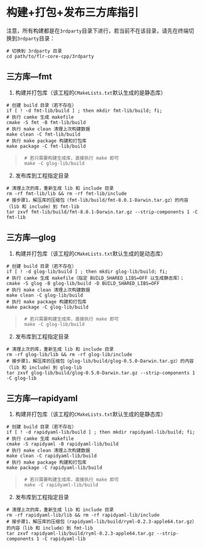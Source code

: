 # 构建+打包+发布三方库指引
注意，所有构建都是在`3rdparty`目录下进行，若当前不在该目录，请先在终端切换到`3rdparty`目录：

```shell
# 切换到 3rdparty 目录
cd path/to/flr-core-cpp/3rdparty
```



## 三方库—fmt

1. 构建并打包库（该工程的`CMakeLists.txt`默认生成的是静态库）
  ```shell
  # 创建 build 目录（若不存在）
  if [ ! -d fmt-lib/build ] ; then mkdir fmt-lib/build; fi;
  # 执行 camke 生成 makefile
  cmake -S fmt -B fmt-lib/build 
  # 执行 make clean 清理上次构建数据
  make clean -C fmt-lib/build
  # 执行 make package 构建和打包库
  make package -C fmt-lib/build
  ```
  > ``` shell
  >  # 若只需要构建生成库，直接执行 make 即可
  >  make -C glog-lib/build
  > ```

2. 发布库到工程指定目录
  ```shell
  # 清理上次的库，重新生成 lib 和 include 目录
  rm -rf fmt-lib/lib && rm -rf fmt-lib/include
  # 接步骤1，解压库的压缩包（fmt-lib/build/fmt-8.0.1-Darwin.tar.gz）的内容（lib 和 include）到 fmt-lib
  tar zxvf fmt-lib/build/fmt-8.0.1-Darwin.tar.gz --strip-components 1 -C fmt-lib
  ```



## 三方库—glog

1. 构建并打包库（该工程的`CMakeLists.txt`默认生成的是动态库）
  ```shell
  # 创建 build 目录（若不存在）
  if [ ! -d glog-lib/build ] ; then mkdir glog-lib/build; fi;
  # 执行 camke 生成 makefile（指定 BUILD_SHARED_LIBS=OFF 以生成静态库）；
  cmake -S glog -B glog-lib/build -D BUILD_SHARED_LIBS=OFF
  # 执行 make clean 清理上次构建数据
  make clean -C glog-lib/build
  # 执行 make package 构建和打包库
  make package -C glog-lib/build
  ```
  > ``` shell
  >  # 若只需要构建生成库，直接执行 make 即可
  >  make -C glog-lib/build
  > ```

2. 发布库到工程指定目录
  ```shell
  # 清理上次的库，重新生成 lib 和 include 目录
  rm -rf glog-lib/lib && rm -rf glog-lib/include
  # 接步骤1，解压库的压缩包（glog-lib/build/glog-0.5.0-Darwin.tar.gz）的内容（lib 和 include）到 glog-lib
  tar zxvf glog-lib/build/glog-0.5.0-Darwin.tar.gz --strip-components 1 -C glog-lib
  ```



## 三方库—rapidyaml

1. 构建并打包库（该工程的`CMakeLists.txt`默认生成的是静态库）
  ```shell
  # 创建 build 目录（若不存在）
  if [ ! -d rapidyaml-lib/build ] ; then mkdir rapidyaml-lib/build; fi;
  # 执行 camke 生成 makefile
  cmake -S rapidyaml -B rapidyaml-lib/build 
  # 执行 make clean 清理上次构建数据
  make clean -C rapidyaml-lib/build
  # 执行 make package 构建和打包库
  make package -C rapidyaml-lib/build
  ```
  > ``` shell
  >  # 若只需要构建生成库，直接执行 make 即可
  >  make -C rapidyaml-lib/build
  > ```

2. 发布库到工程指定目录
  ```shell
  # 清理上次的库，重新生成 lib 和 include 目录
  rm -rf rapidyaml-lib/lib && rm -rf rapidyaml-lib/include
  # 接步骤1，解压库的压缩包（rapidyaml-lib/build/ryml-0.2.3-apple64.tar.gz）的内容（lib 和 include）到 fmt-lib
  tar zxvf rapidyaml-lib/build/ryml-0.2.3-apple64.tar.gz --strip-components 1 -C rapidyaml-lib
  ```

